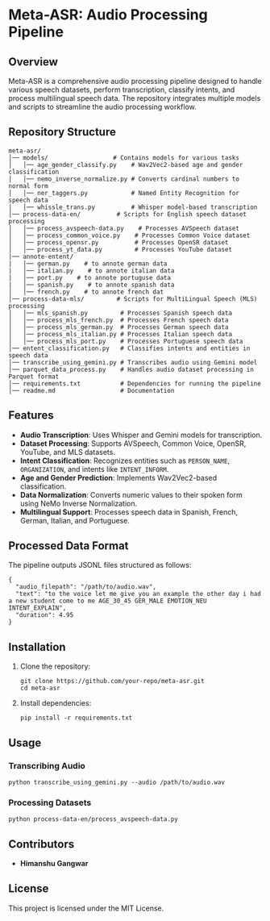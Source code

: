 Meta-ASR: Audio Processing Pipeline
===================================

Overview
--------

Meta-ASR is a comprehensive audio processing pipeline designed to handle various speech datasets, perform transcription, classify intents, and process multilingual speech data. The repository integrates multiple models and scripts to streamline the audio processing workflow.

Repository Structure
--------------------

```
meta-asr/
│── models/                  # Contains models for various tasks
│   │── age_gender_classify.py    # Wav2Vec2-based age and gender classification
│   │── nemo_inverse_normalize.py # Converts cardinal numbers to normal form
│   │── ner_taggers.py            # Named Entity Recognition for speech data
│   │── whissle_trans.py          # Whisper model-based transcription
│── process-data-en/          # Scripts for English speech dataset processing
│   │── process_avspeech-data.py    # Processes AVSpeech dataset
│   │── process_common_voice.py    # Processes Common Voice dataset
│   │── process_opensr.py          # Processes OpenSR dataset
│   │── process_yt_data.py         # Processes YouTube dataset
|── annote-entent/
|   │── german.py    # to annote german data
|   │── italian.py    # to annote italian data
|   │── port.py    # to annote portuguse data
|   │── spanish.py    # to annote spanish data
│   │── french.py    # to annote french dat
│── process-data-mls/         # Scripts for MultiLingual Speech (MLS) processing
│   │── mls_spanish.py         # Processes Spanish speech data
│   │── process_mls_french.py  # Processes French speech data
│   │── process_mls_german.py  # Processes German speech data
│   │── process_mls_italian.py # Processes Italian speech data
│   │── process_mls_port.py    # Processes Portuguese speech data
│── entent_classification.py   # Classifies intents and entities in speech data
│── transcribe_using_gemini.py # Transcribes audio using Gemini model
│── parquet_data_process.py    # Handles audio dataset processing in Parquet format
│── requirements.txt           # Dependencies for running the pipeline
│── readme.md                  # Documentation

```

Features
--------

-   **Audio Transcription**: Uses Whisper and Gemini models for transcription.
-   **Dataset Processing**: Supports AVSpeech, Common Voice, OpenSR, YouTube, and MLS datasets.
-   **Intent Classification**: Recognizes entities such as `PERSON_NAME`, `ORGANIZATION`, and intents like `INTENT_INFORM`.
-   **Age and Gender Prediction**: Implements Wav2Vec2-based classification.
-   **Data Normalization**: Converts numeric values to their spoken form using NeMo Inverse Normalization.
-   **Multilingual Support**: Processes speech data in Spanish, French, German, Italian, and Portuguese.

Processed Data Format
---------------------

The pipeline outputs JSONL files structured as follows:

```
{
  "audio_filepath": "/path/to/audio.wav",
  "text": "to the voice let me give you an example the other day i had a new student come to me AGE_30_45 GER_MALE EMOTION_NEU INTENT_EXPLAIN",
  "duration": 4.95
}

```

Installation
------------

1.  Clone the repository:

    ```
    git clone https://github.com/your-repo/meta-asr.git
    cd meta-asr

    ```

2.  Install dependencies:

    ```
    pip install -r requirements.txt

    ```

Usage
-----

### Transcribing Audio

```
python transcribe_using_gemini.py --audio /path/to/audio.wav

```

### Processing Datasets

```
python process-data-en/process_avspeech-data.py

```

Contributors
------------

-   **Himanshu Gangwar**

License
-------

This project is licensed under the MIT License.